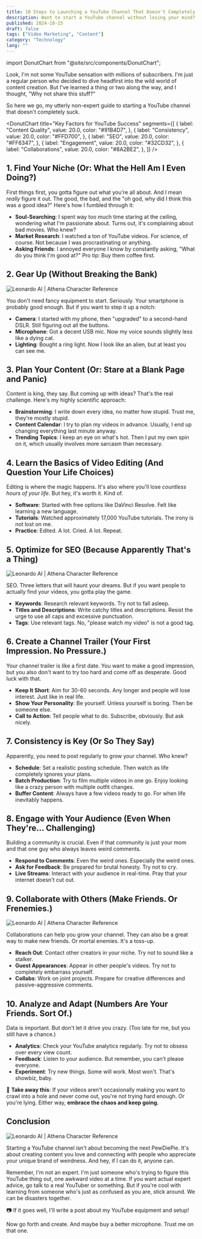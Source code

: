 ```yaml
---
title: 10 Steps to Launching a YouTube Channel That Doesn't Completely Suck
description: Want to start a YouTube channel without losing your mind? Our no-nonsense, laugh-out-loud guide spills the beans on what really works. Get ready to hit that record button!
published: 2024-10-15
draft: false
tags: ["Video Marketing", "Content"]
category: "Technology"
lang: ""
---
```


<!-- ![Hero Image](./heroImage.jpg) -->

import DonutChart from "@site/src/components/DonutChart";

Look, I'm not some YouTube sensation with millions of subscribers. I'm just a regular person who decided to dive headfirst into the wild world of content creation. But I've learned a thing or two along the way, and I thought, "Why not share this stuff?"


So here we go, my utterly non-expert guide to starting a YouTube channel that doesn't completely suck.

<DonutChart
  title="Key Factors for YouTube Success"
  segments={[
    {
      label: "Content Quality",
      value: 20.0,
      color: "#91B4D7",
    },
    {
      label: "Consistency",
      value: 20.0,
      color: "#FFD700",
    },
    {
      label: "SEO",
      value: 20.0,
      color: "#FF6347",
    },
    {
      label: "Engagement",
      value: 20.0,
      color: "#32CD32",
    },
    {
      label: "Collaborations",
      value: 20.0,
      color: "#8A2BE2",
    },
  ]}
/>

## 1. Find Your Niche (Or: What the Hell Am I Even Doing?)

First things first, you gotta figure out what you're all about. And I mean _really_ figure it out. The good, the bad, and the "oh god, why did I think this was a good idea?" Here's how I fumbled through it:

- **Soul-Searching**: I spent way too much time staring at the ceiling, wondering what I'm passionate about. Turns out, it's complaining about bad movies. Who knew?
- **Market Research**: I watched a ton of YouTube videos. For science, of course. Not because I was procrastinating or anything.
- **Asking Friends**: I annoyed everyone I know by constantly asking, "What do you think I'm good at?" Pro tip: Buy them coffee first.

## 2. Gear Up (Without Breaking the Bank)

![Leonardo AI | Athena Character Reference](https://res-5.cloudinary.com/ddicetqs5/image/upload/f_auto,fl_force_strip,q_auto:best/v1/wayfinder-ghost-blog/how-start-successful-youtube-channel-gear-up)

You don't need fancy equipment to start. Seriously. Your smartphone is probably good enough. But if you want to step it up a notch:

- **Camera**: I started with my phone, then "upgraded" to a second-hand DSLR. Still figuring out all the buttons.
- **Microphone**: Got a decent USB mic. Now my voice sounds slightly less like a dying cat.
- **Lighting**: Bought a ring light. Now I look like an alien, but at least you can see me.

## 3. Plan Your Content (Or: Stare at a Blank Page and Panic)

Content is king, they say. But coming up with ideas? That's the real challenge. Here's my highly scientific approach:

- **Brainstorming**: I write down every idea, no matter how stupid. Trust me, they're mostly stupid.
- **Content Calendar**: I try to plan my videos in advance. Usually, I end up changing everything last minute anyway.
- **Trending Topics**: I keep an eye on what's hot. Then I put my own spin on it, which usually involves more sarcasm than necessary.

## 4. Learn the Basics of Video Editing (And Question Your Life Choices)

Editing is where the magic happens. It's also where you'll lose _countless hours of your life_. But hey, it's worth it. Kind of.

- **Software**: Started with free options like DaVinci Resolve. Felt like learning a new language.
- **Tutorials**: Watched approximately 17,000 YouTube tutorials. The irony is not lost on me.
- **Practice**: Edited. A lot. Cried. A lot. Repeat.

## 5. Optimize for SEO (Because Apparently That's a Thing)

![Leonardo AI | Athena Character Reference](https://res-3.cloudinary.com/ddicetqs5/image/upload/f_auto,fl_force_strip,q_auto:best/v1/wayfinder-ghost-blog/how-start-successful-youtube-channel-seo)

SEO. Three letters that will haunt your dreams. But if you want people to actually find your videos, you gotta play the game.

- **Keywords**: Research relevant keywords. Try not to fall asleep.
- **Titles and Descriptions**: Write catchy titles and descriptions. Resist the urge to use all caps and excessive punctuation.
- **Tags**: Use relevant tags. No, "please watch my video" is not a good tag.

## 6. Create a Channel Trailer (Your First Impression. No Pressure.)

Your channel trailer is like a first date. You want to make a good impression, but you also don't want to try too hard and come off as desperate. Good luck with that.

- **Keep It Short**: Aim for 30-60 seconds. Any longer and people will lose interest. Just like in real life.
- **Show Your Personality**: Be yourself. Unless yourself is boring. Then be someone else.
- **Call to Action**: Tell people what to do. Subscribe, obviously. But ask nicely.

## 7. Consistency is Key (Or So They Say)

Apparently, you need to post regularly to grow your channel. Who knew?

- **Schedule**: Set a realistic posting schedule. Then watch as life completely ignores your plans.
- **Batch Production**: Try to film multiple videos in one go. Enjoy looking like a crazy person with multiple outfit changes.
- **Buffer Content**: Always have a few videos ready to go. For when life inevitably happens.

## 8. Engage with Your Audience (Even When They're... Challenging)

Building a community is crucial. Even if that community is just your mom and that one guy who always leaves weird comments.

- **Respond to Comments**: Even the weird ones. Especially the weird ones.
- **Ask for Feedback**: Be prepared for brutal honesty. Try not to cry.
- **Live Streams**: Interact with your audience in real-time. Pray that your internet doesn't cut out.

## 9. Collaborate with Others (Make Friends. Or Frenemies.)

![Leonardo AI | Athena Character Reference](https://res-3.cloudinary.com/ddicetqs5/image/upload/f_auto,fl_force_strip,q_auto:best/v1/wayfinder-ghost-blog/how-start-successful-youtube-channel-collaborate)

Collaborations can help you grow your channel. They can also be a great way to make new friends. Or mortal enemies. It's a toss-up.

- **Reach Out**: Contact other creators in your niche. Try not to sound like a stalker.
- **Guest Appearances**: Appear in other people's videos. Try not to completely embarrass yourself.
- **Collabs**: Work on joint projects. Prepare for creative differences and passive-aggressive comments.

## 10. Analyze and Adapt (Numbers Are Your Friends. Sort Of.)

Data is important. But don't let it drive you crazy. (Too late for me, but you still have a chance.)

- **Analytics**: Check your YouTube analytics regularly. Try not to obsess over every view count.
- **Feedback**: Listen to your audience. But remember, you can't please everyone.
- **Experiment**: Try new things. Some will work. Most won't. That's showbiz, baby.

🔆 **Take away this**: If your videos aren't occasionally making you want to crawl into a hole and never come out, you're not trying hard enough. Or you're lying. Either way, **embrace the chaos and keep going.**

## Conclusion

![Leonardo AI | Athena Character Reference](https://res-1.cloudinary.com/ddicetqs5/image/upload/f_auto,fl_force_strip,q_auto:best/v1/wayfinder-ghost-blog/how-start-successful-youtube-channel-conclusion)

Starting a YouTube channel isn't about becoming the next PewDiePie. It's about creating content you love and connecting with people who appreciate your unique brand of weirdness. And hey, if I can do it, anyone can.

Remember, I'm not an expert. I'm just someone who's trying to figure this YouTube thing out, one awkward video at a time. If you want actual expert advice, go talk to a real YouTuber or something. But if you're cool with learning from someone who's just as confused as you are, stick around. We can be disasters together.

📷 If it goes well, I'll write a post about my YouTube equipment and setup!

Now go forth and create. And maybe buy a better microphone. Trust me on that one.
